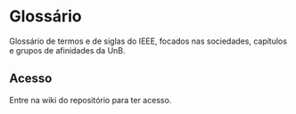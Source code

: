 # Glossário
Glossário de termos e de siglas do IEEE, focados nas sociedades, capítulos e grupos de afinidades da UnB. 

## Acesso 
Entre na wiki do repositório para ter acesso. 
